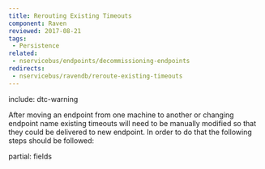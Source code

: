 ```yaml
---
title: Rerouting Existing Timeouts
component: Raven
reviewed: 2017-08-21
tags:
 - Persistence
related:
 - nservicebus/endpoints/decommissioning-endpoints
redirects:
 - nservicebus/ravendb/reroute-existing-timeouts
---
```


include: dtc-warning

After moving an endpoint from one machine to another or changing endpoint name existing timeouts will need to be manually modified so that they could be delivered to new endpoint. In order to do that the following steps should be followed:

partial: fields
